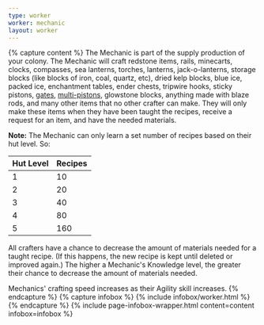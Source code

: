```yaml
---
type: worker
worker: mechanic
layout: worker
---
```

{% capture content %}
The Mechanic is part of the supply production of your colony. The Mechanic will craft redstone items, rails, minecarts, clocks, compasses, sea lanterns, torches, lanterns, jack-o-lanterns, storage blocks (like blocks of iron, coal, quartz, etc), dried kelp blocks, blue ice, packed ice, enchantment tables, ender chests, tripwire hooks, sticky pistons, [gates](../../source/items/gates), [multi-pistons](../../source/items/multipiston), glowstone blocks, anything made with blaze rods, and many other items that no other crafter can make. They will only make these items when they have been taught the recipes, receive a request for an item, and have the needed materials.

**Note:** The Mechanic can only learn a set number of recipes based on their hut level. So:

| Hut Level | Recipes |
| --------- | ------- |
| 1         | 10      |
| 2         | 20      |
| 3         | 40      |
| 4         | 80      |
| 5         | 160     |

All crafters have a chance to decrease the amount of materials needed for a taught recipe. (If this happens, the new recipe is kept until deleted or improved again.) The higher a Mechanic's Knowledge level, the greater their chance to decrease the amount of materials needed.

Mechanics' crafting speed increases as their Agility skill increases.
{% endcapture %}
{% capture infobox %}
{% include infobox/worker.html %}
{% endcapture %}
{% include page-infobox-wrapper.html content=content infobox=infobox %}